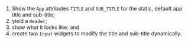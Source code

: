 1. Show the `App` attributes `TITLE` and `SUB_TITLE` for the static, default app title and sub-title;
2. yield a `Header`;
3. show what it looks like; and
4. create two `Input` widgets to modify the title and sub-title dynamically.
